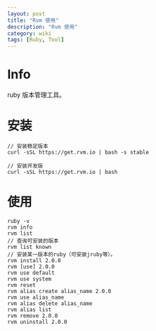 ```yaml
---
layout: post
title: "Rvm 使用"
description: "Rvm 使用"
category: wiki
tags: [Ruby, Tool]
---
```


# Info

ruby 版本管理工具。

# 安装

	// 安装稳定版本
	curl -sSL https://get.rvm.io | bash -s stable

	// 安装开发版
	curl -sSL https://get.rvm.io | bash

# 使用

	ruby -v
	rvm info
	rvm list
	// 查询可安装的版本
	rvm list known
	// 安装某一版本的ruby（可安装jruby等）。
	rvm install 2.0.0
	rvm [use] 2.0.0
	rvm use default
	rvm use system
	rvm reset
	rvm alias create alias_name 2.0.0
	rvm use alias_name
	rvm alias delete alias_name
	rvm alias list
	rvm remove 2.0.0
	rvm uninstall 2.0.0



